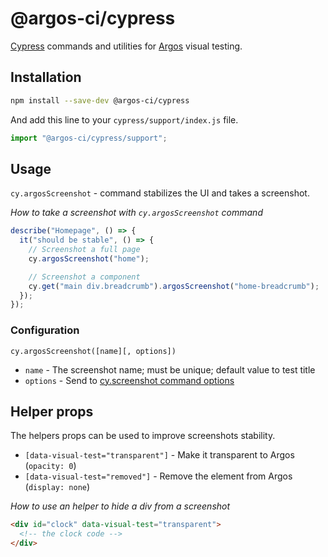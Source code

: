 # @argos-ci/cypress

[Cypress](https://cypress.io) commands and utilities for [Argos](https://argos-ci.com) visual testing.

## Installation

```sh
npm install --save-dev @argos-ci/cypress
```

And add this line to your `cypress/support/index.js` file.

```js
import "@argos-ci/cypress/support";
```

## Usage

`cy.argosScreenshot` - command stabilizes the UI and takes a screenshot.

_How to take a screenshot with `cy.argosScreenshot` command_

```js
describe("Homepage", () => {
  it("should be stable", () => {
    // Screenshot a full page
    cy.argosScreenshot("home");

    // Screenshot a component
    cy.get("main div.breadcrumb").argosScreenshot("home-breadcrumb");
  });
});
```

### Configuration

`cy.argosScreenshot([name][, options])`

- `name` - The screenshot name; must be unique; default value to test title
- `options` - Send to [cy.screenshot command options](https://docs.cypress.io/api/commands/screenshot)

## Helper props

The helpers props can be used to improve screenshots stability.

- `[data-visual-test="transparent"]` - Make it transparent to Argos (`opacity: 0`)
- `[data-visual-test="removed"]` - Remove the element from Argos (`display: none`)

_How to use an helper to hide a div from a screenshot_

```html
<div id="clock" data-visual-test="transparent">
  <!-- the clock code -->
</div>
```
